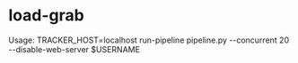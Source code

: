 # load-grab
Usage:
TRACKER_HOST=localhost run-pipeline pipeline.py --concurrent 20 --disable-web-server $USERNAME 

